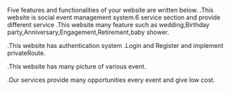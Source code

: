 Five features and functionalities of your website are written below.
.This website is social event management system.6 service section and provide different service 
.This website many feature such as wedding,Birthday party,Anniversary,Engagement,Retirement,baby shower.

.This website has authentication system .Login and Register and implement privateRoute.

.This website has many picture of various event.

.Our services provide many opportunities every event and give low cost.